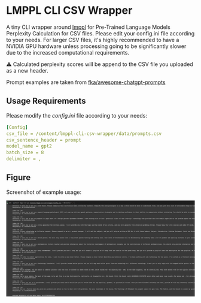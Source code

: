 # LMPPL CLI CSV Wrapper

A tiny CLI wrapper around [lmppl](https://github.com/asahi417/lmppl) for Pre-Trained Language Models Perplexity Calculation for CSV files. Please edit your config.ini file according to your needs. For larger CSV files, it's highly recommended to have a NVIDIA GPU hardware unless processing going to be significantly slower due to the increased computational requirements. 

:warning: Calculated perplexity scores will be append to the CSV file you uploaded as a new header.

Prompt examples are taken from [fka/awesome-chatgpt-prompts](https://huggingface.co/datasets/fka/awesome-chatgpt-prompts)

## Usage Requirements

Please modify the _config.ini_ file according to your needs:

```yaml
[Config]
csv_file = /content/lmppl-cli-csv-wrapper/data/prompts.csv
csv_sentence_header = prompt
model_name = gpt2
batch_size = 8
delimiter = ,
```

## Figure

Screenshot of example usage:

![Figure](SS.png)
